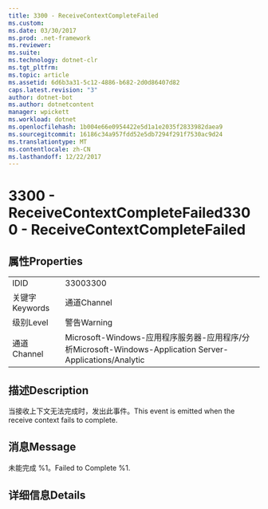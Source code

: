 ```yaml
---
title: 3300 - ReceiveContextCompleteFailed
ms.custom: 
ms.date: 03/30/2017
ms.prod: .net-framework
ms.reviewer: 
ms.suite: 
ms.technology: dotnet-clr
ms.tgt_pltfrm: 
ms.topic: article
ms.assetid: 6d6b3a31-5c12-4886-b682-2d0d86407d82
caps.latest.revision: "3"
author: dotnet-bot
ms.author: dotnetcontent
manager: wpickett
ms.workload: dotnet
ms.openlocfilehash: 1b004e66e0954422e5d1a1e2035f2833982daea9
ms.sourcegitcommit: 16186c34a957fdd52e5db7294f291f7530ac9d24
ms.translationtype: MT
ms.contentlocale: zh-CN
ms.lasthandoff: 12/22/2017
---
```

# <a name="3300---receivecontextcompletefailed"></a><span data-ttu-id="fc0e6-102">3300 - ReceiveContextCompleteFailed</span><span class="sxs-lookup"><span data-stu-id="fc0e6-102">3300 - ReceiveContextCompleteFailed</span></span>
## <a name="properties"></a><span data-ttu-id="fc0e6-103">属性</span><span class="sxs-lookup"><span data-stu-id="fc0e6-103">Properties</span></span>  
  
|||  
|-|-|  
|<span data-ttu-id="fc0e6-104">ID</span><span class="sxs-lookup"><span data-stu-id="fc0e6-104">ID</span></span>|<span data-ttu-id="fc0e6-105">3300</span><span class="sxs-lookup"><span data-stu-id="fc0e6-105">3300</span></span>|  
|<span data-ttu-id="fc0e6-106">关键字</span><span class="sxs-lookup"><span data-stu-id="fc0e6-106">Keywords</span></span>|<span data-ttu-id="fc0e6-107">通道</span><span class="sxs-lookup"><span data-stu-id="fc0e6-107">Channel</span></span>|  
|<span data-ttu-id="fc0e6-108">级别</span><span class="sxs-lookup"><span data-stu-id="fc0e6-108">Level</span></span>|<span data-ttu-id="fc0e6-109">警告</span><span class="sxs-lookup"><span data-stu-id="fc0e6-109">Warning</span></span>|  
|<span data-ttu-id="fc0e6-110">通道</span><span class="sxs-lookup"><span data-stu-id="fc0e6-110">Channel</span></span>|<span data-ttu-id="fc0e6-111">Microsoft-Windows-应用程序服务器-应用程序/分析</span><span class="sxs-lookup"><span data-stu-id="fc0e6-111">Microsoft-Windows-Application Server-Applications/Analytic</span></span>|  
  
## <a name="description"></a><span data-ttu-id="fc0e6-112">描述</span><span class="sxs-lookup"><span data-stu-id="fc0e6-112">Description</span></span>  
 <span data-ttu-id="fc0e6-113">当接收上下文无法完成时，发出此事件。</span><span class="sxs-lookup"><span data-stu-id="fc0e6-113">This event is emitted when the receive context fails to complete.</span></span>  
  
## <a name="message"></a><span data-ttu-id="fc0e6-114">消息</span><span class="sxs-lookup"><span data-stu-id="fc0e6-114">Message</span></span>  
 <span data-ttu-id="fc0e6-115">未能完成 %1。</span><span class="sxs-lookup"><span data-stu-id="fc0e6-115">Failed to Complete %1.</span></span>  
  
## <a name="details"></a><span data-ttu-id="fc0e6-116">详细信息</span><span class="sxs-lookup"><span data-stu-id="fc0e6-116">Details</span></span>
